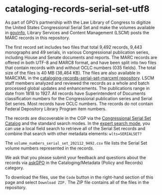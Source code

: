 # cataloging-records-serial-set-utf8

As part of GPO’s partnership with the Law Library of Congress to digitize the United States Congressional Serial Set and make the volumes available in [govinfo](https://www.govinfo.gov/app/collection/serialset), Library Services and Content Management (LSCM) posts the MARC records in this repository.

The first record set includes two files that total 9,492 records, 9,443 monographs and 49 serials, in various Congressional publication series, including House and Senate documents and reports. The MARC records are offered in both UTF-8 and MARC8 format, and have been split into two files that contain records with and without OCLC numbers (035 fields). The total size of the files is 40 MB (38,464 KB). The files are also available in MARCXML in the [cataloging-records-serial-set-marcxml repository](https://github.com/usgpo/cataloging-records-serial-set-marcxml). LSCM staff members analyzed and reviewed the records as a whole and batch processed global updates and enhancements. The publications range in date from 1818 to 1927. All records have Superintendent of Documents classification numbers for the Congressional publication series and Serial Set series. Most records have OCLC numbers. The records do not contain Federal Depository Library Program item numbers.

The records are discoverable in the CGP via the [Congressional Serial Set Catalog](https://purl.fdlp.gov/GPO/LPS93629) and the standard search modes. In the [expert search mode](https://purl.fdlp.gov/GPO/LPS93626), you can use a local field search to retrieve all of the Serial Set records and combine that search with other metadata elements: `wlts=SERIALSET?`

The `volume_numbers_serial_set_202112_9492.csv` file lists the Serial Set volume numbers represented in the records.

We ask that you please submit your feedback and questions about the records via [askGPO](https://ask.gpo.gov/s/) in the Cataloging/Metadata (Policy and Records) category.

To download the files, use the `Code` button in the right-hand section of this page and select `Download ZIP.` The ZIP file contains all of the files in the repository.
